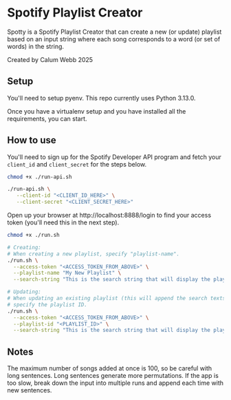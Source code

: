 # Spotify Playlist Creator

Spotty is a Spotify Playlist Creator that can create a new (or update) playlist based on an input string where each song corresponds to a word (or set of words) in the string.

Created by Calum Webb 2025

## Setup

You'll need to setup pyenv. This repo currently uses Python 3.13.0. 

Once you have a virtualenv setup and you have installed all the requirements, you can start.

## How to use

You'll need to sign up for the Spotify Developer API program and fetch your `client_id` and `client_secret` for the steps below.

```bash
chmod +x ./run-api.sh

./run-api.sh \
   --client-id "<CLIENT_ID_HERE>" \
   --client-secret "<CLIENT_SECRET_HERE>"
```

Open up your browser at http://localhost:8888/login to find your access token (you'll need this in the next step).

```bash
chmod +x ./run.sh

# Creating: 
# When creating a new playlist, specify "playlist-name".
./run.sh \
  --access-token "<ACCESS_TOKEN_FROM_ABOVE>" \
  --playlist-name "My New Playlist" \
  --search-string "This is the search string that will display the playlist"

# Updating: 
# When updating an existing playlist (this will append the search texts to the end of the playlist, which is useful for long playlists),
# specify the playlist ID.
./run.sh \
  --access-token "<ACCESS_TOKEN_FROM_ABOVE>" \
  --playlist-id "<PLAYLIST_ID>" \
  --search-string "This is the search string that will display the playlist"
```

## Notes
The maximum number of songs added at once is 100, so be careful with long sentences.
Long sentences generate more permutations. If the app is too slow, break down the input into multiple runs and append each time with new sentences.
